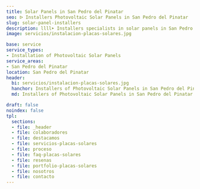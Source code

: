 ```yaml
---
title: Solar Panels in San Pedro del Pinatar
seo: ᐅ Installers Photovoltaic Solar Panels in San Pedro del Pinatar
slug: solar-panel-installers
description: llll➤ Installers specialists in solar panels in San Pedro del Pinatar. Sustainable and efficient solutions. Best techniques and competitive prices ✅ Contact us!
image: servicios/instalacion-placas-solares.jpg

base: service
service_types:
- Installation of Photovoltaic Solar Panels
service_areas:
- San Pedro del Pinatar
location: San Pedro del Pinatar
header:
  bi: servicios/instalacion-placas-solares.jpg
  hanchor: Installers of Photovoltaic Solar Panels in San Pedro del Pinatar
  md: Installers of Photovoltaic Solar Panels in San Pedro del Pinatar

draft: false
noindex: false
tpl:
  sections:
  - file: _header
  - file: colaboradores
  - file: destacamos
  - file: servicios-placas-solares
  - file: proceso
  - file: faq-placas-solares
  - file: resenas
  - file: portfolio-placas-solares
  - file: nosotros
  - file: contacto
---
```

